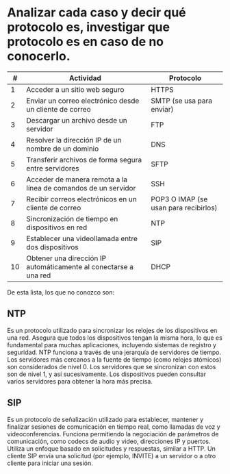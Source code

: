 # Analizar cada caso y decir qué protocolo es, investigar que protocolo es en caso de no conocerlo.

| #    |  Actividad   |  Protocolo   |
| ---- | ------------ | ------------ |
|  1   | Acceder a un sitio web seguro                                       |   HTTPS           | 
|  2   | Enviar un correo electrónico desde un cliente de correo             |   SMTP (se usa para enviar)                |
|  3   | Descargar un archivo desde un servidor                              |   FTP           |
|  4   | Resolver la dirección IP de un nombre de un dominio                 |   DNS           |
|  5   | Transferir archivos de forma segura entre servidores                |   SFTP           |
|  6   | Acceder de manera remota a la línea de comandos de un servidor      |   SSH           |
|  7   | Recibir correos electrónicos en un cliente de correo                |  POP3 O IMAP (se usan para recibirlos)     |
|  8   | Sincronización de tiempo en dispositivos en red                     |  NTP            |
|  9   | Establecer una videollamada entre dos dispositivos                  |  SIP            |
|  10  | Obtener una dirección IP automáticamente al conectarse a una red    |  DHCP            |

De esta lista, los que no conozco son: 

## NTP

Es un protocolo utilizado para sincronizar los relojes de los dispositivos en una red. Asegura que todos los dispositivos tengan la misma hora, lo que es fundamental para muchas aplicaciones, incluyendo sistemas de registro y seguridad. NTP funciona a través de una jerarquía de servidores de tiempo. Los servidores más cercanos a la fuente de tiempo (como relojes atómicos) son considerados de nivel 0. Los servidores que se sincronizan con estos son de nivel 1, y así sucesivamente. Los dispositivos pueden consultar varios servidores para obtener la hora más precisa.

## SIP

Es un protocolo de señalización utilizado para establecer, mantener y finalizar sesiones de comunicación en tiempo real, como llamadas de voz y videoconferencias.
Funciona permitiendo la negociación de parámetros de comunicación, como codecs de audio y video, direcciones IP y puertos. Utiliza un enfoque basado en solicitudes y respuestas, similar a HTTP. Un cliente SIP envía una solicitud (por ejemplo, INVITE) a un servidor o a otro cliente para iniciar una sesión.
